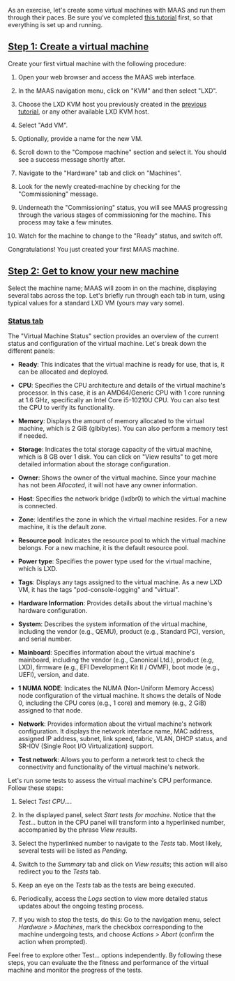 <!-- "Deploy some machines" -->
As an exercise, let's create some virtual machines with MAAS and run them through their paces.  Be sure you've completed [this tutorial](/t/bootstrap-maas/5092) first, so that everything is set up and running.

<a href="#heading--Step-1-Create-a-virtual-machine"><h2 id="heading--Step-1-Create-a-virtual-machine">Step 1: Create a virtual machine</h2></a>

Create your first virtual machine with the following procedure:

1. Open your web browser and access the MAAS web interface.

2. In the MAAS navigation menu, click on "KVM" and then select "LXD".

3. Choose the LXD KVM host you previously created in the [previous tutorial](/t/bootstrap-maas/5092), or any other available LXD KVM host.

4. Select "Add VM".

5. Optionally, provide a name for the new VM.

6. Scroll down to the "Compose machine" section and select it. You should see a success message shortly after.

7. Navigate to the "Hardware" tab and click on "Machines".

8. Look for the newly created-machine by checking for the "Commissioning" message.

9. Underneath the "Commissioning" status, you will see MAAS progressing through the various stages of commissioning for the machine. This process may take a few minutes.

10. Watch for the machine to change to the "Ready" status, and switch off.

Congratulations!  You just created your first MAAS machine.

<a href="#heading--Step-2-Get-to-know-your-new-machine"><h2 id="heading--Step-2-Get-to-know-your-new-machine">Step 2: Get to know your new machine</h2></a>

Select the machine name; MAAS will zoom in on the machine, displaying several tabs across the top.  Let's briefly run through each tab in turn, using typical values for a standard LXD VM (yours may vary some).

<a href="#heading--Status-tab"><h3 id="heading--Status-tab">Status tab</h3></a>

The "Virtual Machine Status" section provides an overview of the current status and configuration of the virtual machine. Let's break down the different panels:

- **Ready**: This indicates that the virtual machine is ready for use, that is, it can be allocated and deployed.

- **CPU**: Specifies the CPU architecture and details of the virtual machine's processor. In this case, it is an AMD64/Generic CPU with 1 core running at 1.6 GHz, specifically an Intel Core i5-10210U CPU. You can also test the CPU to verify its functionality.

- **Memory**: Displays the amount of memory allocated to the virtual machine, which is 2 GiB (gibibytes). You can also perform a memory test if needed.

- **Storage**: Indicates the total storage capacity of the virtual machine, which is 8 GB over 1 disk. You can click on "View results" to get more detailed information about the storage configuration.

- **Owner**: Shows the owner of the virtual machine. Since your machine has not been *Allocated*, it will not have any owner information.

- **Host**: Specifies the network bridge (lxdbr0) to which the virtual machine is connected.

- **Zone**: Identifies the zone in which the virtual machine resides. For a new machine, it is the default zone.

- **Resource pool**: Indicates the resource pool to which the virtual machine belongs. For a new machine, it is the default resource pool.

- **Power type**: Specifies the power type used for the virtual machine, which is LXD.

- **Tags**: Displays any tags assigned to the virtual machine. As a new LXD VM, it has the tags "pod-console-logging" and "virtual".

- **Hardware Information**: Provides details about the virtual machine's hardware configuration.

- **System**: Describes the system information of the virtual machine, including the vendor (e.g., QEMU), product (e.g., Standard PC), version, and serial number.

- **Mainboard**: Specifies information about the virtual machine's mainboard, including the vendor (e.g., Canonical Ltd.), product (e.g, LXD), firmware (e.g., EFI Development Kit II / OVMF), boot mode (e.g., UEFI), version, and date.

- **1 NUMA NODE**: Indicates the NUMA (Non-Uniform Memory Access) node configuration of the virtual machine. It shows the details of Node 0, including the CPU cores (e.g., 1 core) and memory (e.g., 2 GiB) assigned to that node.

- **Network**: Provides information about the virtual machine's network configuration. It displays the network interface name, MAC address, assigned IP address, subnet, link speed, fabric, VLAN, DHCP status, and SR-IOV (Single Root I/O Virtualization) support.

- **Test network**: Allows you to perform a network test to check the connectivity and functionality of the virtual machine's network.

Let's run some tests to assess the virtual machine's CPU performance. Follow these steps:

1. Select *Test CPU...*.

2. In the displayed panel, select *Start tests for machine*.  Notice that the *Test...* button in the CPU panel will transform into a hyperlinked number, accompanied by the phrase *View results*.

3. Select the hyperlinked number to navigate to the *Tests* tab. Most likely, several tests will be listed as *Pending*.

4. Switch to the *Summary* tab and click on *View results*; this action will also redirect you to the *Tests* tab.

5. Keep an eye on the *Tests* tab as the tests are being executed.

6. Periodically, access the *Logs* section to view more detailed status updates about the ongoing testing process.

7. If you wish to stop the tests, do this: Go to the navigation menu, select *Hardware > Machines*, mark the checkbox corresponding to the machine undergoing tests, and choose *Actions > Abort* (confirm the action when prompted).

Feel free to explore other Test... options independently.  By following these steps, you can evaluate the the fitness and performance of the virtual machine and monitor the progress of the tests.
